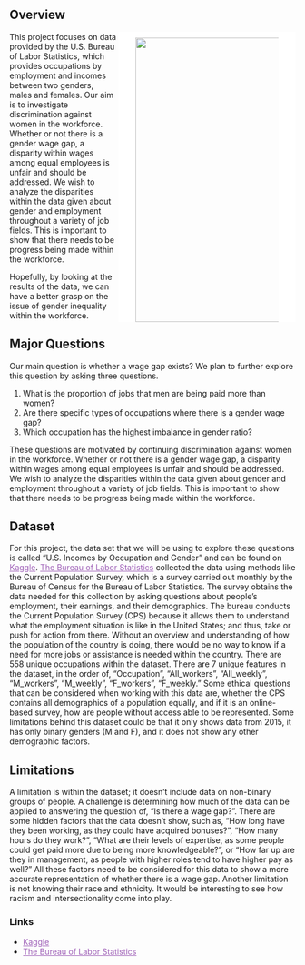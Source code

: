 
## Overview

<img src="https://marinmagazine.com/wp-content/uploads/2019/09/MVFF_19_Mind_iStock-1006300630-770x679.jpg" width="500" align="right" style="border-top:10px solid white;border-right:30px solid white;border-bottom:0px solid black;border-left:30px solid white; max-width:50%" />

This project focuses on data provided by the U.S. Bureau of Labor Statistics, which provides occupations by employment and incomes between two genders, males and females.
Our aim is to investigate discrimination against women in the workforce. Whether or not there is a gender wage gap, a disparity within wages among equal employees is unfair and should be addressed. We wish to analyze the disparities within the data given about gender and employment throughout a variety of job fields. This is important to show that there needs to be progress being made within the workforce.

Hopefully, by looking at the results of the data, we can have a better grasp on the issue of gender inequality within the workforce.

## Major Questions
Our main question is whether a wage gap exists? We plan to further explore this question by asking three questions.

1. What is the proportion of jobs that men are being paid more than women?
2. Are there specific types of occupations where there is a gender wage gap?
3. Which occupation has the highest imbalance in gender ratio?

These questions are motivated by continuing discrimination against women in the workforce. Whether or not there is a gender wage gap, a disparity within wages among equal employees is unfair and should be addressed. We wish to analyze the disparities within the data given about gender and employment throughout a variety of job fields. This is important to show that there needs to be progress being made within the workforce.

## Dataset
For this project, the data set that we will be using to explore these questions is called “U.S. Incomes by Occupation and Gender” and can be found on <a href="https://www.kaggle.com/datasets/jonavery/incomes-by-career-and-gender" style="color: #9e5fb7">Kaggle</a>. <a href="https://www.bls.gov" style="color: #9e5fb7">The Bureau of Labor Statistics</a> collected the data using methods like the Current Population Survey, which is a survey carried out monthly by the Bureau of Census for the Bureau of Labor Statistics. The survey obtains the data needed for this collection by asking questions about people’s employment, their earnings, and their demographics. The bureau conducts the Current Population Survey (CPS) because it allows them to understand what the employment situation is like in the United States; and thus, take or push for action from there. Without an overview and understanding of how the population of the country is doing, there would be no way to know if a need for more jobs or assistance is needed within the country. There are 558 unique occupations within the dataset. There are 7 unique features in the dataset, in the order of, “Occupation”, “All_workers”, “All_weekly”, “M_workers”, “M_weekly”, “F_workers”, “F_weekly.” Some ethical questions that can be considered when working with this data are, whether the CPS contains all demographics of a population equally, and if it is an online-based survey, how are people without access able to be represented. Some limitations behind this dataset could be that it only shows data from 2015, it has only binary genders (M and F), and it does not show any other demographic factors.

## Limitations

A limitation is within the dataset; it doesn’t include data on non-binary groups of people. A challenge is determining how much of the data can be applied to answering the question of, “Is there a wage gap?”. There are some hidden factors that the data doesn’t show, such as, “How long have they been working, as they could have acquired bonuses?”, “How many hours do they work?”, “What are their levels of expertise, as some people could get paid more due to being more knowledgeable?”, or “How far up are they in management, as people with higher roles tend to have higher pay as well?” All these factors need to be considered for this data to show a more accurate representation of whether there is a wage gap. Another limitation is not knowing their race and ethnicity. It would be interesting to see how racism and intersectionality come into play.

### Links
- <a href="https://www.kaggle.com/datasets/jonavery/incomes-by-career-and-gender" style="color: #9e5fb7">Kaggle</a>
- <a href="https://www.bls.gov" style="color: #9e5fb7">The Bureau of Labor Statistics</a>


